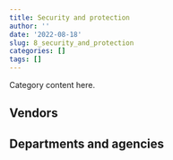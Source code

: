 ```yaml
---
title: Security and protection
author: ''
date: '2022-08-18'
slug: 8_security_and_protection
categories: []
tags: []
---
```


<script src="/rmarkdown-libs/htmlwidgets/htmlwidgets.js"></script>
<link href="/rmarkdown-libs/datatables-css/datatables-crosstalk.css" rel="stylesheet" />
<script src="/rmarkdown-libs/datatables-binding/datatables.js"></script>
<script src="/rmarkdown-libs/jquery/jquery-3.6.0.min.js"></script>
<link href="/rmarkdown-libs/dt-core-bootstrap/css/dataTables.bootstrap.min.css" rel="stylesheet" />
<link href="/rmarkdown-libs/dt-core-bootstrap/css/dataTables.bootstrap.extra.css" rel="stylesheet" />
<script src="/rmarkdown-libs/dt-core-bootstrap/js/jquery.dataTables.min.js"></script>
<script src="/rmarkdown-libs/dt-core-bootstrap/js/dataTables.bootstrap.min.js"></script>
<link href="/rmarkdown-libs/crosstalk/css/crosstalk.min.css" rel="stylesheet" />
<script src="/rmarkdown-libs/crosstalk/js/crosstalk.min.js"></script>
<script src="/rmarkdown-libs/htmlwidgets/htmlwidgets.js"></script>
<link href="/rmarkdown-libs/datatables-css/datatables-crosstalk.css" rel="stylesheet" />
<script src="/rmarkdown-libs/datatables-binding/datatables.js"></script>
<script src="/rmarkdown-libs/jquery/jquery-3.6.0.min.js"></script>
<link href="/rmarkdown-libs/dt-core-bootstrap/css/dataTables.bootstrap.min.css" rel="stylesheet" />
<link href="/rmarkdown-libs/dt-core-bootstrap/css/dataTables.bootstrap.extra.css" rel="stylesheet" />
<script src="/rmarkdown-libs/dt-core-bootstrap/js/jquery.dataTables.min.js"></script>
<script src="/rmarkdown-libs/dt-core-bootstrap/js/dataTables.bootstrap.min.js"></script>
<link href="/rmarkdown-libs/crosstalk/css/crosstalk.min.css" rel="stylesheet" />
<script src="/rmarkdown-libs/crosstalk/js/crosstalk.min.js"></script>

Category content here.

## Vendors

<div id="htmlwidget-1" style="width:100%;height:auto;" class="datatables html-widget"></div>
<script type="application/json" data-for="htmlwidget-1">{"x":{"style":"bootstrap","filter":"none","vertical":false,"data":[["<a href=\"/vendors/9275_0181_quebec/\">9275 0181 QUEBEC<\/a>","<a href=\"/vendors/access_2_networks/\">ACCESS 2 NETWORKS<\/a>","<a href=\"/vendors/acme_future_security_controls/\">ACME FUTURE SECURITY CONTROLS<\/a>","<a href=\"/vendors/adga_group/\">ADGA GROUP<\/a>","<a href=\"/vendors/advanced_business_interiors/\">ADVANCED BUSINESS INTERIORS<\/a>","<a href=\"/vendors/ainsworth/\">AINSWORTH<\/a>","<a href=\"/vendors/altis_human_resources/\">ALTIS HUMAN RESOURCES<\/a>","<a href=\"/vendors/aon_reed_stenhouse/\">AON REED STENHOUSE<\/a>","<a href=\"/vendors/av_tech/\">AV TECH<\/a>","<a href=\"/vendors/bae_systems/\">BAE SYSTEMS<\/a>","<a href=\"/vendors/brookfield_asset_management/\">BROOKFIELD ASSET MANAGEMENT<\/a>","<a href=\"/vendors/brookfield_global_integrated_solutions/\">BROOKFIELD GLOBAL INTEGRATED SOLUTIONS<\/a>","<a href=\"/vendors/canadian_corps_of_commissionaires/\">CANADIAN CORPS OF COMMISSIONAIRES<\/a>","<a href=\"/vendors/canadian_leaseback/\">CANADIAN LEASEBACK<\/a>","<a href=\"/vendors/canon/\">CANON<\/a>","<a href=\"/vendors/cdw_canada/\">CDW CANADA<\/a>","<a href=\"/vendors/chubb_edwards/\">CHUBB EDWARDS<\/a>","<a href=\"/vendors/coradix_technology_consulting/\">CORADIX TECHNOLOGY CONSULTING<\/a>","<a href=\"/vendors/cummins_canada/\">CUMMINS CANADA<\/a>","<a href=\"/vendors/dalhousie_university/\">DALHOUSIE UNIVERSITY<\/a>","<a href=\"/vendors/delco_automation/\">DELCO AUTOMATION<\/a>","<a href=\"/vendors/dss_marine/\">DSS MARINE<\/a>","<a href=\"/vendors/extravision_video_technologies/\">EXTRAVISION VIDEO TECHNOLOGIES<\/a>","<a href=\"/vendors/felix_technology/\">FELIX TECHNOLOGY<\/a>","<a href=\"/vendors/fsc/\">FSC<\/a>","<a href=\"/vendors/g4s_security_services/\">G4S SECURITY SERVICES<\/a>","<a href=\"/vendors/garda_canada_security/\">GARDA CANADA SECURITY<\/a>","<a href=\"/vendors/garda_security_group/\">GARDA SECURITY GROUP<\/a>","<a href=\"/vendors/genesis_integration/\">GENESIS INTEGRATION<\/a>","<a href=\"/vendors/golder_associates/\">GOLDER ASSOCIATES<\/a>","<a href=\"/vendors/graybridge_international_consulting/\">GRAYBRIDGE INTERNATIONAL CONSULTING<\/a>","<a href=\"/vendors/greater_toronto_airport_authority/\">GREATER TORONTO AIRPORT AUTHORITY<\/a>","<a href=\"/vendors/hfi_pyrotechnics/\">HFI PYROTECHNICS<\/a>","<a href=\"/vendors/honeywell/\">HONEYWELL<\/a>","<a href=\"/vendors/houle_electric/\">HOULE ELECTRIC<\/a>","<a href=\"/vendors/ibm_canada/\">IBM CANADA<\/a>","<a href=\"/vendors/insa/\">INSA<\/a>","<a href=\"/vendors/integra_networks/\">INTEGRA NETWORKS<\/a>","<a href=\"/vendors/jankel_tactical_systems/\">JANKEL TACTICAL SYSTEMS<\/a>","<a href=\"/vendors/johnson_controls_canada/\">JOHNSON CONTROLS CANADA<\/a>","<a href=\"/vendors/le_corps_canadien_des/\">LE CORPS CANADIEN DES<\/a>","<a href=\"/vendors/lloyd_libke_law_enforcement_sales/\">LLOYD LIBKE LAW ENFORCEMENT SALES<\/a>","<a href=\"/vendors/m_d_charlton/\">M D CHARLTON<\/a>","<a href=\"/vendors/magellan_aerospace/\">MAGELLAN AEROSPACE<\/a>","<a href=\"/vendors/maxsys_staffing_and_consulting/\">MAXSYS STAFFING AND CONSULTING<\/a>","<a href=\"/vendors/mobile_resource_group/\">MOBILE RESOURCE GROUP<\/a>","<a href=\"/vendors/morpho_canada/\">MORPHO CANADA<\/a>","<a href=\"/vendors/neptune_security_services/\">NEPTUNE SECURITY SERVICES<\/a>","<a href=\"/vendors/notra/\">NOTRA<\/a>","<a href=\"/vendors/olin/\">OLIN<\/a>","<a href=\"/vendors/paladin_group/\">PALADIN GROUP<\/a>","<a href=\"/vendors/rampart_international/\">RAMPART INTERNATIONAL<\/a>","<a href=\"/vendors/raytheon/\">RAYTHEON<\/a>","<a href=\"/vendors/rheinmetall/\">RHEINMETALL<\/a>","<a href=\"/vendors/scalar_decisions/\">SCALAR DECISIONS<\/a>","<a href=\"/vendors/seawatch/\">SEAWATCH<\/a>","<a href=\"/vendors/siemens/\">SIEMENS<\/a>","<a href=\"/vendors/snc_lavalin/\">SNC LAVALIN<\/a>","<a href=\"/vendors/stantec/\">STANTEC<\/a>","<a href=\"/vendors/stoneworks_technologies/\">STONEWORKS TECHNOLOGIES<\/a>","<a href=\"/vendors/summit_canada_distributors/\">SUMMIT CANADA DISTRIBUTORS<\/a>","<a href=\"/vendors/sun_life_assurance_company/\">SUN LIFE ASSURANCE COMPANY<\/a>","<a href=\"/vendors/teknion/\">TEKNION<\/a>","<a href=\"/vendors/teledyne/\">TELEDYNE<\/a>","<a href=\"/vendors/teramach_technologies/\">TERAMACH TECHNOLOGIES<\/a>","<a href=\"/vendors/testforce_systems/\">TESTFORCE SYSTEMS<\/a>","<a href=\"/vendors/the_masha_krupp_translation_group/\">THE MASHA KRUPP TRANSLATION GROUP<\/a>","<a href=\"/vendors/toromont/\">TOROMONT<\/a>","<a href=\"/vendors/tpg_technology_consultants/\">TPG TECHNOLOGY CONSULTANTS<\/a>","<a href=\"/vendors/trm_technologies/\">TRM TECHNOLOGIES<\/a>","<a href=\"/vendors/troy_life_fire_safety/\">TROY LIFE FIRE SAFETY<\/a>","<a href=\"/vendors/ttc_gp_and_notra_joint_venture/\">TTC GP AND NOTRA JOINT VENTURE<\/a>","<a href=\"/vendors/tyco_integrated_fire_security/\">TYCO INTEGRATED FIRE SECURITY<\/a>","<a href=\"/vendors/ultra_electronics/\">ULTRA ELECTRONICS<\/a>","<a href=\"/vendors/unisource/\">UNISOURCE<\/a>","<a href=\"/vendors/united_states_department_of_the_air_force/\">UNITED STATES DEPARTMENT OF THE AIR FORCE<\/a>","<a href=\"/vendors/university_of_british_columbia/\">UNIVERSITY OF BRITISH COLUMBIA<\/a>","<a href=\"/vendors/valcom_consulting/\">VALCOM CONSULTING<\/a>","<a href=\"/vendors/visiontec/\">VISIONTEC<\/a>","<a href=\"/vendors/wesco_distribution_canada/\">WESCO DISTRIBUTION CANADA<\/a>"],[11635.47,10077,59118.75,296405.19,null,null,null,10373.77,46048.64,null,null,23228.64,205823139.81,null,3205.1,18191.31,1133932.67,null,null,null,null,null,38197.24,null,null,5932014.26,3617336.75,9837271.17,null,25782,null,419273.02,null,66843.55,25777.5,624205.75,13175.79,23059.5,1289151.65,9865.38,7711583.54,1980259.01,260069.24,6128978.99,null,793704.81,null,13703.27,null,807682.29,366947.71,522071.08,25089.61,31280,51484.07,9129.4,747476.88,2175875.77,null,null,1830638.33,null,null,null,null,12958.05,null,22901.16,206263.01,60690.89,28596.76,null,787769.42,null,170636.3,258528.41,null,null,21746.93,null],[12931.82,10077,148414.46,172869.35,null,27145.66,null,926.23,null,53495.26,20890.05,26388.07,236381304.46,null,3205.1,null,1468324.41,12497.8,null,null,null,null,null,null,null,6850576.4,null,9801092.43,null,null,null,432197.9,232.16,93320.56,null,522242.08,52703.18,null,13294376.35,14074.62,24469.9,2068305.8,244624.78,15859955.64,null,null,5318.4,794093.84,217211,1543985.32,216922.85,112857.07,null,98500,null,4458416.64,891126.57,2074099.33,14989.45,null,660494.84,24835.63,null,11999.15,null,null,null,25049.53,81940.1,22352.23,4745.76,7500000,987215.03,null,null,258528.41,null,null,274011.31,null],[12998.5,9497.22,72891.03,213579.24,null,null,103123.8,null,null,null,454.13,27028.89,244327135.13,463.91,3213.88,null,1510270.43,null,null,1080328.77,73532.21,43441.06,null,49138.74,null,4688357.6,11302314.48,1633897.52,136519.42,null,23659.59,366260.84,5519082.5,102454.36,null,523672.88,null,null,null,null,null,3039083.82,675.59,10338169.94,null,null,10874.5,1118529.13,null,3512095.94,138269.19,23728.87,null,null,null,2011481.24,1204030.49,null,null,2385.59,117041.08,null,null,null,320893.99,null,28805.75,25317.41,null,22413.47,13829.37,null,1014801.21,2630158.07,null,259236.7,null,null,null,94196.8],[59787,null,229046.48,96994.13,96687.11,9812.23,null,null,53612.65,null,null,42035.1,248631933.76,11752.29,3205.1,null,1505619.94,null,20352,1860000,13296.29,38826.44,null,144642.25,4856.68,2965283.72,16212285.86,null,225186.41,null,61683.94,162975.64,8389917.83,87762.22,null,1869984.81,null,null,null,null,null,2508798.8,null,5728896.3,21559.33,null,null,1024284.52,null,2855139.35,17870897.32,378622.94,null,null,null,2005985.39,1248981.94,null,null,3044.55,null,null,12287.33,null,null,null,191165.46,27711.78,null,null,43450.97,null,1180625.67,3127060.9,null,258528.41,12768.98,1276.25,null,null]],"container":"<table class=\"table table-striped table-hover row-border order-column display\">\n  <thead>\n    <tr>\n      <th>Vendor<\/th>\n      <th>2017-2018<\/th>\n      <th>2018-2019<\/th>\n      <th>2019-2020<\/th>\n      <th>2020-2021<\/th>\n    <\/tr>\n  <\/thead>\n<\/table>","options":{"order":[[4,"desc"]],"pageLength":10,"autoWidth":true,"columnDefs":[{"targets":1,"render":"function(data, type, row, meta) {\n    return type !== 'display' ? data : DTWidget.formatCurrency(data, \"$\", 2, 3, \",\", \".\", true, null);\n  }"},{"targets":2,"render":"function(data, type, row, meta) {\n    return type !== 'display' ? data : DTWidget.formatCurrency(data, \"$\", 2, 3, \",\", \".\", true, null);\n  }"},{"targets":3,"render":"function(data, type, row, meta) {\n    return type !== 'display' ? data : DTWidget.formatCurrency(data, \"$\", 2, 3, \",\", \".\", true, null);\n  }"},{"targets":4,"render":"function(data, type, row, meta) {\n    return type !== 'display' ? data : DTWidget.formatCurrency(data, \"$\", 2, 3, \",\", \".\", true, null);\n  }"},{"width":"16%","targets":[1,2,3,4]},{"className":"dt-right","targets":[1,2,3,4]}],"orderClasses":false}},"evals":["options.columnDefs.0.render","options.columnDefs.1.render","options.columnDefs.2.render","options.columnDefs.3.render"],"jsHooks":[]}</script>

## Departments and agencies

<div id="htmlwidget-2" style="width:100%;height:auto;" class="datatables html-widget"></div>
<script type="application/json" data-for="htmlwidget-2">{"x":{"style":"bootstrap","filter":"none","vertical":false,"data":[["<a href=\"/departments/aafc-aac/\">Agriculture and Agri-Food Canada<\/a>","<a href=\"/departments/aandc-aadnc/\">Crown-Indigenous Relations and Northern Affairs Canada<\/a>","<a href=\"/departments/atssc-scdata/\">Administrative Tribunals Support Service of Canada<\/a>","<a href=\"/departments/cas-satj/\">Courts Administration Service<\/a>","<a href=\"/departments/cbsa-asfc/\">Canada Border Services Agency<\/a>","<a href=\"/departments/ced-dec/\">Canada Economic Development for Quebec Regions<\/a>","<a href=\"/departments/cer-rec/\">Canada Energy Regulator<\/a>","<a href=\"/departments/cfia-acia/\">Canadian Food Inspection Agency<\/a>","<a href=\"/departments/cgc-ccg/\">Canadian Grain Commission<\/a>","<a href=\"/departments/cic/\">Immigration, Refugees and Citizenship Canada<\/a>","<a href=\"/departments/cics-scic/\">Canadian Intergovernmental Conference Secretariat<\/a>","<a href=\"/departments/cihr-irsc/\">Canadian Institutes of Health Research<\/a>","<a href=\"/departments/cnsc-ccsn/\">Canadian Nuclear Safety Commission<\/a>","<a href=\"/departments/cra-arc/\">Canada Revenue Agency<\/a>","<a href=\"/departments/crtc/\">Canadian Radio-television and Telecommunications Commission<\/a>","<a href=\"/departments/csa-asc/\">Canadian Space Agency<\/a>","<a href=\"/departments/csc-scc/\">Correctional Service of Canada<\/a>","<a href=\"/departments/csps-efpc/\">Canada School of Public Service<\/a>","<a href=\"/departments/dfatd-maecd/\">Global Affairs Canada<\/a>","<a href=\"/departments/dfo-mpo/\">Fisheries and Oceans Canada<\/a>","<a href=\"/departments/dnd-mdn/\">National Defence<\/a>","<a href=\"/departments/ec/\">Environment and Climate Change Canada<\/a>","<a href=\"/departments/elections/\">Elections Canada<\/a>","<a href=\"/departments/esdc-edsc/\">Employment and Social Development Canada<\/a>","<a href=\"/departments/feddevontario/\">Federal Economic Development Agency for Southern Ontario<\/a>","<a href=\"/departments/fintrac-canafe/\">Financial Transactions and Reports Analysis Centre of Canada<\/a>","<a href=\"/departments/hc-sc/\">Health Canada<\/a>","<a href=\"/departments/iaac-aeic/\">Impact Assessment Agency of Canada<\/a>","<a href=\"/departments/ic/\">Innovation, Science and Economic Development Canada<\/a>","<a href=\"/departments/infc/\">Infrastructure Canada<\/a>","<a href=\"/departments/irb-cisr/\">Immigration and Refugee Board of Canada<\/a>","<a href=\"/departments/isc-sac/\">Indigenous Services Canada<\/a>","<a href=\"/departments/jus/\">Department of Justice Canada<\/a>","<a href=\"/departments/lac-bac/\">Library and Archives Canada<\/a>","<a href=\"/departments/mgerc-ceegm/\">Military Grievances External Review Committee<\/a>","<a href=\"/departments/nbc-ccbn/\">The National Battlefields Commission<\/a>","<a href=\"/departments/nrc-cnrc/\">National Research Council Canada<\/a>","<a href=\"/departments/nrcan-rncan/\">Natural Resources Canada<\/a>","<a href=\"/departments/nserc-crsng/\">Natural Sciences and Engineering Research Council of Canada<\/a>","<a href=\"/departments/oag-bvg/\">Office of the Auditor General of Canada<\/a>","<a href=\"/departments/oci-bec/\">The Correctional Investigator Canada<\/a>","<a href=\"/departments/ocl-cal/\">Office of the Commissioner of Lobbying of Canada<\/a>","<a href=\"/departments/ocol-clo/\">Office of the Commissioner of Official Languages<\/a>","<a href=\"/departments/oic-ci/\">Office of the Information Commissioner of Canada<\/a>","<a href=\"/departments/opc-cpvp/\">Office of the Privacy Commissioner of Canada<\/a>","<a href=\"/departments/osfi-bsif/\">Office of the Superintendent of Financial Institutions Canada<\/a>","<a href=\"/departments/pbc-clcc/\">Parole Board of Canada<\/a>","<a href=\"/departments/pc/\">Parks Canada<\/a>","<a href=\"/departments/pch/\">Canadian Heritage<\/a>","<a href=\"/departments/pco-bcp/\">Privy Council Office<\/a>","<a href=\"/departments/phac-aspc/\">Public Health Agency of Canada<\/a>","<a href=\"/departments/ppsc-sppc/\">Public Prosecution Service of Canada<\/a>","<a href=\"/departments/ps-sp/\">Public Safety Canada<\/a>","<a href=\"/departments/psc-cfp/\">Public Service Commission of Canada<\/a>","<a href=\"/departments/pwgsc-tpsgc/\">Public Services and Procurement Canada<\/a>","<a href=\"/departments/rcmp-grc/\">Royal Canadian Mounted Police<\/a>","<a href=\"/departments/ssc-spc/\">Shared Services Canada<\/a>","<a href=\"/departments/statcan/\">Statistics Canada<\/a>","<a href=\"/departments/tbs-sct/\">Treasury Board of Canada Secretariat<\/a>","<a href=\"/departments/tc/\">Transport Canada<\/a>","<a href=\"/departments/vac-acc/\">Veterans Affairs Canada<\/a>","<a href=\"/departments/vrab-tacra/\">Veterans Review and Appeal Board<\/a>","<a href=\"/departments/wage/\">Department for Women and Gender Equality<\/a>"],[5706939.76,1457824.46,13546.71,3737718.35,21016929.88,88364.72,458878.08,1452501.62,7565.3,4481379.8,null,427318,672220.15,2492059.53,null,2332628.56,17886598.2,13730.9,33769042.03,5771289.18,43717332.66,3511051.55,116608.49,8062794.99,null,null,3770688.68,null,2759000.49,110926.43,null,null,2866624.88,273866.73,15211.71,555770,3654414.97,3956355.9,58086.61,null,null,null,23228.64,null,null,42380.62,null,3199690.03,1748723.21,3201846.87,null,656800.15,104915.11,8940.89,38302133.81,75471512.62,4710492.44,13464.15,214096.98,3861505.43,1409911.48,11571.82,null],[4351629.13,118033.58,38416.56,4400260.69,26360862.01,97324.49,106212.41,1521997.41,9083.34,5326228.13,null,393935.84,701963.78,306940.27,null,2272797.01,16824818.79,56687.12,50308543.76,11731568.19,79808001.63,834399.16,168423.99,7848434.83,41964.76,214525.69,3612769.1,null,2834391.18,292721.59,null,51323.86,3134874.28,41270.71,null,524014.33,3493818.16,4248002.59,60144.93,null,null,null,26388.07,null,20878.41,320629.02,149327.6,2910458.55,943635.13,3391151.07,184284.02,1053674.45,288364.48,22352.23,36039117.88,83314320.02,4431976.88,2076591.38,621927.59,3579648.61,1169959.78,10206.02,null],[4302165.44,90793.51,22576.38,4216541.22,29708291.65,151431.06,17607.07,1606936.32,1518.04,6438803.2,14487.96,403891.98,603571.61,406434.52,null,2394167.59,13863459.98,31844.07,21931273.19,9585605.83,92398392.36,4054901.89,526459.96,7913904.5,47931.71,217274.2,3818644.12,15468.34,2832285,369825.61,1995648.5,null,3363020.62,281506.17,null,608746.67,3788201.21,4234141.03,null,null,5165.17,null,27028.89,null,17106.04,269133.68,167844.1,2737504.11,880150.31,4114303.64,2132816.49,1041445.61,265670.22,22413.47,35982815.18,77821582.92,4557942.46,1994374.57,707364.15,3950862.69,1712042.52,13541.94,103123.8],[4514646,87708.8,16950,5678743.48,25373859.04,187923.18,null,1694711.72,null,11402371.5,null,410795.64,368894.29,2927333.11,92363.39,2427826.59,22326501.39,32446.75,7826483.27,8676925.36,180568707.37,3870263.62,106590.01,24687112.59,48667.83,131499.8,5228671.09,null,2598624.61,407849.83,2536590.78,837877.04,3488855.87,2036258.1,null,568896,4242509.44,4073022.03,137780.18,12995,7487.97,4856.68,27035.1,16799.74,null,370242.21,171416.04,2590188.72,390477.24,2591174.94,36083975.71,1100924.03,265220.02,null,30430552.46,53842018.94,5917587.51,1921385.39,696703.49,4039303.3,1354360.89,null,11703.55]],"container":"<table class=\"table table-striped table-hover row-border order-column display\">\n  <thead>\n    <tr>\n      <th>Department<\/th>\n      <th>2017-2018<\/th>\n      <th>2018-2019<\/th>\n      <th>2019-2020<\/th>\n      <th>2020-2021<\/th>\n    <\/tr>\n  <\/thead>\n<\/table>","options":{"order":[[4,"desc"]],"pageLength":10,"autoWidth":true,"columnDefs":[{"targets":1,"render":"function(data, type, row, meta) {\n    return type !== 'display' ? data : DTWidget.formatCurrency(data, \"$\", 2, 3, \",\", \".\", true, null);\n  }"},{"targets":2,"render":"function(data, type, row, meta) {\n    return type !== 'display' ? data : DTWidget.formatCurrency(data, \"$\", 2, 3, \",\", \".\", true, null);\n  }"},{"targets":3,"render":"function(data, type, row, meta) {\n    return type !== 'display' ? data : DTWidget.formatCurrency(data, \"$\", 2, 3, \",\", \".\", true, null);\n  }"},{"targets":4,"render":"function(data, type, row, meta) {\n    return type !== 'display' ? data : DTWidget.formatCurrency(data, \"$\", 2, 3, \",\", \".\", true, null);\n  }"},{"width":"16%","targets":[1,2,3,4]},{"className":"dt-right","targets":[1,2,3,4]}],"orderClasses":false}},"evals":["options.columnDefs.0.render","options.columnDefs.1.render","options.columnDefs.2.render","options.columnDefs.3.render"],"jsHooks":[]}</script>
